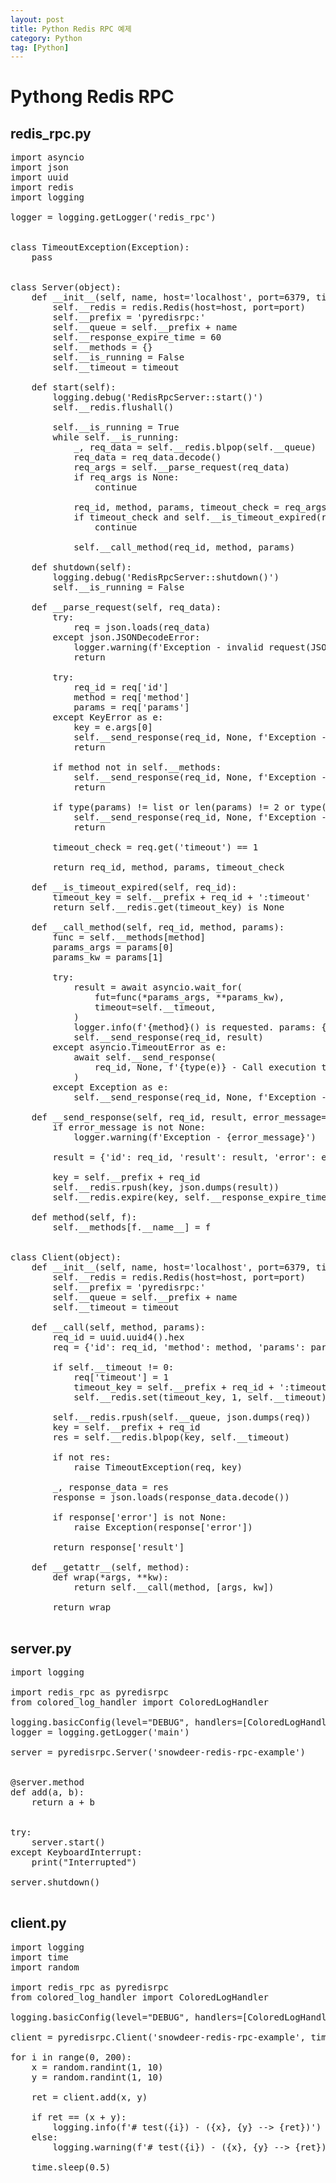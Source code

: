 ```yaml
---
layout: post
title: Python Redis RPC 예제
category: Python
tag: [Python]
---
```


# Pythong Redis RPC

## redis_rpc.py

<pre class="prettyprint">
import asyncio
import json
import uuid
import redis
import logging

logger = logging.getLogger('redis_rpc')


class TimeoutException(Exception):
    pass


class Server(object):
    def __init__(self, name, host='localhost', port=6379, timeout = None):
        self.__redis = redis.Redis(host=host, port=port)
        self.__prefix = 'pyredisrpc:'
        self.__queue = self.__prefix + name
        self.__response_expire_time = 60
        self.__methods = {}
        self.__is_running = False
        self.__timeout = timeout

    def start(self):
        logging.debug('RedisRpcServer::start()')
        self.__redis.flushall()

        self.__is_running = True
        while self.__is_running:
            _, req_data = self.__redis.blpop(self.__queue)
            req_data = req_data.decode()
            req_args = self.__parse_request(req_data)
            if req_args is None:
                continue

            req_id, method, params, timeout_check = req_args
            if timeout_check and self.__is_timeout_expired(req_id):
                continue

            self.__call_method(req_id, method, params)

    def shutdown(self):
        logging.debug('RedisRpcServer::shutdown()')
        self.__is_running = False

    def __parse_request(self, req_data):
        try:
            req = json.loads(req_data)
        except json.JSONDecodeError:
            logger.warning(f'Exception - invalid request(JSON Dcode error)\n{req_data}')
            return

        try:
            req_id = req['id']
            method = req['method']
            params = req['params']
        except KeyError as e:
            key = e.args[0]
            self.__send_response(req_id, None, f'Exception - invalid request key({key})')
            return

        if method not in self.__methods:
            self.__send_response(req_id, None, f'Exception - invalid method({method})')
            return

        if type(params) != list or len(params) != 2 or type(params[0]) != list or type(params[1]) != dict:
            self.__send_response(req_id, None, f'Exception - invalid params({params})')
            return

        timeout_check = req.get('timeout') == 1

        return req_id, method, params, timeout_check

    def __is_timeout_expired(self, req_id):
        timeout_key = self.__prefix + req_id + ':timeout'
        return self.__redis.get(timeout_key) is None

    def __call_method(self, req_id, method, params):
        func = self.__methods[method]
        params_args = params[0]
        params_kw = params[1]

        try:
            result = await asyncio.wait_for(
                fut=func(*params_args, **params_kw),
                timeout=self.__timeout,
            )
            logger.info(f'{method}() is requested. params: {params}, result: {result}')
            self.__send_response(req_id, result)
        except asyncio.TimeoutError as e:
            await self.__send_response(
                req_id, None, f'{type(e)} - Call execution timeout. Slow call is cancelled.',
            )
        except Exception as e:
            self.__send_response(req_id, None, f'Exception - {repr(e)}')

    def __send_response(self, req_id, result, error_message=None):
        if error_message is not None:
            logger.warning(f'Exception - {error_message}')

        result = {'id': req_id, 'result': result, 'error': error_message}

        key = self.__prefix + req_id
        self.__redis.rpush(key, json.dumps(result))
        self.__redis.expire(key, self.__response_expire_time)

    def method(self, f):
        self.__methods[f.__name__] = f


class Client(object):
    def __init__(self, name, host='localhost', port=6379, timeout=0):
        self.__redis = redis.Redis(host=host, port=port)
        self.__prefix = 'pyredisrpc:'
        self.__queue = self.__prefix + name
        self.__timeout = timeout

    def __call(self, method, params):
        req_id = uuid.uuid4().hex
        req = {'id': req_id, 'method': method, 'params': params}

        if self.__timeout != 0:
            req['timeout'] = 1
            timeout_key = self.__prefix + req_id + ':timeout'
            self.__redis.set(timeout_key, 1, self.__timeout)

        self.__redis.rpush(self.__queue, json.dumps(req))
        key = self.__prefix + req_id
        res = self.__redis.blpop(key, self.__timeout)

        if not res:
            raise TimeoutException(req, key)

        _, response_data = res
        response = json.loads(response_data.decode())

        if response['error'] is not None:
            raise Exception(response['error'])

        return response['result']

    def __getattr__(self, method):
        def wrap(*args, **kw):
            return self.__call(method, [args, kw])

        return wrap

</pre>

## server.py

<pre class="prettyprint">
import logging

import redis_rpc as pyredisrpc
from colored_log_handler import ColoredLogHandler

logging.basicConfig(level="DEBUG", handlers=[ColoredLogHandler()])
logger = logging.getLogger('main')

server = pyredisrpc.Server('snowdeer-redis-rpc-example')


@server.method
def add(a, b):
    return a + b


try:
    server.start()
except KeyboardInterrupt:
    print("Interrupted")

server.shutdown()

</pre>

## client.py

<pre class="prettyprint">
import logging
import time
import random

import redis_rpc as pyredisrpc
from colored_log_handler import ColoredLogHandler

logging.basicConfig(level="DEBUG", handlers=[ColoredLogHandler()])

client = pyredisrpc.Client('snowdeer-redis-rpc-example', timeout=1)

for i in range(0, 200):
    x = random.randint(1, 10)
    y = random.randint(1, 10)

    ret = client.add(x, y)

    if ret == (x + y):
        logging.info(f'# test({i}) - ({x}, {y} --> {ret})')
    else:
        logging.warning(f'# test({i}) - ({x}, {y} --> {ret})')

    time.sleep(0.5)

</pre>

